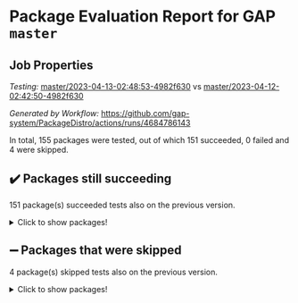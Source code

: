 # Package Evaluation Report for GAP `master`

## Job Properties

*Testing:* [master/2023-04-13-02:48:53-4982f630](https://github.com/gap-system/PackageDistro/blob/data/reports/master/2023-04-13-02:48:53-4982f630) vs [master/2023-04-12-02:42:50-4982f630](https://github.com/gap-system/PackageDistro/blob/data/reports/master/2023-04-12-02:42:50-4982f630)

*Generated by Workflow:* https://github.com/gap-system/PackageDistro/actions/runs/4684786143

In total, 155 packages were tested, out of which 151 succeeded, 0 failed and 4 were skipped.

## :heavy_check_mark: Packages still succeeding

151 package(s) succeeded tests also on the previous version.
<details><summary>Click to show packages!</summary>

- 4ti2interface 2023.02-04 [(success)](https://github.com/gap-system/PackageDistro/actions/runs/4684786143/jobs/8301480235)
- ace 5.6.2 [(success)](https://github.com/gap-system/PackageDistro/actions/runs/4684786143/jobs/8301480313)
- aclib 1.3.2 [(success)](https://github.com/gap-system/PackageDistro/actions/runs/4684786143/jobs/8301480386)
- agt 0.3.1 [(success)](https://github.com/gap-system/PackageDistro/actions/runs/4684786143/jobs/8301480470)
- alnuth 3.2.1 [(success)](https://github.com/gap-system/PackageDistro/actions/runs/4684786143/jobs/8301480547)
- anupq 3.3.0 [(success)](https://github.com/gap-system/PackageDistro/actions/runs/4684786143/jobs/8301480636)
- atlasrep 2.1.6 [(success)](https://github.com/gap-system/PackageDistro/actions/runs/4684786143/jobs/8301480716)
- autodoc 2022.10.20 [(success)](https://github.com/gap-system/PackageDistro/actions/runs/4684786143/jobs/8301480800)
- automata 1.15 [(success)](https://github.com/gap-system/PackageDistro/actions/runs/4684786143/jobs/8301480896)
- automgrp 1.3.2 [(success)](https://github.com/gap-system/PackageDistro/actions/runs/4684786143/jobs/8301481005)
- autpgrp 1.11 [(success)](https://github.com/gap-system/PackageDistro/actions/runs/4684786143/jobs/8301481103)
- cap 2023.04-01 [(success)](https://github.com/gap-system/PackageDistro/actions/runs/4684786143/jobs/8301481199)
- caratinterface 2.3.5 [(success)](https://github.com/gap-system/PackageDistro/actions/runs/4684786143/jobs/8301481286)
- cddinterface 2022.11.01 [(success)](https://github.com/gap-system/PackageDistro/actions/runs/4684786143/jobs/8301481351)
- circle 1.6.6 [(success)](https://github.com/gap-system/PackageDistro/actions/runs/4684786143/jobs/8301481439)
- classicpres 1.22 [(success)](https://github.com/gap-system/PackageDistro/actions/runs/4684786143/jobs/8301481499)
- cohomolo 1.6.11 [(success)](https://github.com/gap-system/PackageDistro/actions/runs/4684786143/jobs/8301481559)
- congruence 1.2.5 [(success)](https://github.com/gap-system/PackageDistro/actions/runs/4684786143/jobs/8301481632)
- corelg 1.56 [(success)](https://github.com/gap-system/PackageDistro/actions/runs/4684786143/jobs/8301481738)
- crime 1.6 [(success)](https://github.com/gap-system/PackageDistro/actions/runs/4684786143/jobs/8301481817)
- crisp 1.4.6 [(success)](https://github.com/gap-system/PackageDistro/actions/runs/4684786143/jobs/8301481888)
- crypting 0.10.4 [(success)](https://github.com/gap-system/PackageDistro/actions/runs/4684786143/jobs/8301481975)
- cryst 4.1.26 [(success)](https://github.com/gap-system/PackageDistro/actions/runs/4684786143/jobs/8301482059)
- crystcat 1.1.10 [(success)](https://github.com/gap-system/PackageDistro/actions/runs/4684786143/jobs/8301482182)
- ctbllib 1.3.5 [(success)](https://github.com/gap-system/PackageDistro/actions/runs/4684786143/jobs/8301482280)
- cubefree 1.19 [(success)](https://github.com/gap-system/PackageDistro/actions/runs/4684786143/jobs/8301482359)
- curlinterface 2.3.1 [(success)](https://github.com/gap-system/PackageDistro/actions/runs/4684786143/jobs/8301482444)
- cvec 2.8.1 [(success)](https://github.com/gap-system/PackageDistro/actions/runs/4684786143/jobs/8301482533)
- datastructures 0.3.0 [(success)](https://github.com/gap-system/PackageDistro/actions/runs/4684786143/jobs/8301482647)
- deepthought 1.0.6 [(success)](https://github.com/gap-system/PackageDistro/actions/runs/4684786143/jobs/8301482740)
- design 1.8 [(success)](https://github.com/gap-system/PackageDistro/actions/runs/4684786143/jobs/8301482859)
- difsets 2.3.1 [(success)](https://github.com/gap-system/PackageDistro/actions/runs/4684786143/jobs/8301482961)
- digraphs 1.6.2 [(success)](https://github.com/gap-system/PackageDistro/actions/runs/4684786143/jobs/8301483071)
- edim 1.3.7 [(success)](https://github.com/gap-system/PackageDistro/actions/runs/4684786143/jobs/8301483187)
- example 4.3.4 [(success)](https://github.com/gap-system/PackageDistro/actions/runs/4684786143/jobs/8301483292)
- examplesforhomalg 2023.02-04 [(success)](https://github.com/gap-system/PackageDistro/actions/runs/4684786143/jobs/8301483394)
- factint 1.6.3 [(success)](https://github.com/gap-system/PackageDistro/actions/runs/4684786143/jobs/8301483558)
- ferret 1.0.9 [(success)](https://github.com/gap-system/PackageDistro/actions/runs/4684786143/jobs/8301483657)
- fga 1.5.0 [(success)](https://github.com/gap-system/PackageDistro/actions/runs/4684786143/jobs/8301483764)
- fining 1.5.5 [(success)](https://github.com/gap-system/PackageDistro/actions/runs/4684786143/jobs/8301483860)
- float 1.0.3 [(success)](https://github.com/gap-system/PackageDistro/actions/runs/4684786143/jobs/8301483978)
- format 1.4.3 [(success)](https://github.com/gap-system/PackageDistro/actions/runs/4684786143/jobs/8301484087)
- forms 1.2.9 [(success)](https://github.com/gap-system/PackageDistro/actions/runs/4684786143/jobs/8301484193)
- fplsa 1.2.6 [(success)](https://github.com/gap-system/PackageDistro/actions/runs/4684786143/jobs/8301484289)
- fr 2.4.12 [(success)](https://github.com/gap-system/PackageDistro/actions/runs/4684786143/jobs/8301484374)
- francy 1.2.5 [(success)](https://github.com/gap-system/PackageDistro/actions/runs/4684786143/jobs/8301484479)
- fwtree 1.3 [(success)](https://github.com/gap-system/PackageDistro/actions/runs/4684786143/jobs/8301484573)
- gapdoc 1.6.6 [(success)](https://github.com/gap-system/PackageDistro/actions/runs/4684786143/jobs/8301484669)
- gauss 2023.02-04 [(success)](https://github.com/gap-system/PackageDistro/actions/runs/4684786143/jobs/8301484741)
- gaussforhomalg 2023.02-04 [(success)](https://github.com/gap-system/PackageDistro/actions/runs/4684786143/jobs/8301484977)
- gbnp 1.0.5 [(success)](https://github.com/gap-system/PackageDistro/actions/runs/4684786143/jobs/8301485156)
- generalizedmorphismsforcap 2023.03-01 [(success)](https://github.com/gap-system/PackageDistro/actions/runs/4684786143/jobs/8301485244)
- genss 1.6.8 [(success)](https://github.com/gap-system/PackageDistro/actions/runs/4684786143/jobs/8301485365)
- gradedmodules 2023.02-04 [(success)](https://github.com/gap-system/PackageDistro/actions/runs/4684786143/jobs/8301485465)
- gradedringforhomalg 2023.02-04 [(success)](https://github.com/gap-system/PackageDistro/actions/runs/4684786143/jobs/8301485567)
- grape 4.9.0 [(success)](https://github.com/gap-system/PackageDistro/actions/runs/4684786143/jobs/8301485679)
- groupoids 1.73 [(success)](https://github.com/gap-system/PackageDistro/actions/runs/4684786143/jobs/8301485788)
- grpconst 2.6.4 [(success)](https://github.com/gap-system/PackageDistro/actions/runs/4684786143/jobs/8301485906)
- guarana 0.96.3 [(success)](https://github.com/gap-system/PackageDistro/actions/runs/4684786143/jobs/8301486011)
- guava 3.18 [(success)](https://github.com/gap-system/PackageDistro/actions/runs/4684786143/jobs/8301486107)
- hap 1.54 [(success)](https://github.com/gap-system/PackageDistro/actions/runs/4684786143/jobs/8301486207)
- hapcryst 0.1.15 [(success)](https://github.com/gap-system/PackageDistro/actions/runs/4684786143/jobs/8301486333)
- hecke 1.5.3 [(success)](https://github.com/gap-system/PackageDistro/actions/runs/4684786143/jobs/8301486458)
- help 3.5 [(success)](https://github.com/gap-system/PackageDistro/actions/runs/4684786143/jobs/8301486571)
- homalg 2023.02-05 [(success)](https://github.com/gap-system/PackageDistro/actions/runs/4684786143/jobs/8301486672)
- homalgtocas 2023.02-04 [(success)](https://github.com/gap-system/PackageDistro/actions/runs/4684786143/jobs/8301486807)
- idrel 2.45 [(success)](https://github.com/gap-system/PackageDistro/actions/runs/4684786143/jobs/8301486913)
- images 1.3.1 [(success)](https://github.com/gap-system/PackageDistro/actions/runs/4684786143/jobs/8301487026)
- intpic 0.3.0 [(success)](https://github.com/gap-system/PackageDistro/actions/runs/4684786143/jobs/8301487130)
- io 4.8.1 [(success)](https://github.com/gap-system/PackageDistro/actions/runs/4684786143/jobs/8301487246)
- io_forhomalg 2023.02-04 [(success)](https://github.com/gap-system/PackageDistro/actions/runs/4684786143/jobs/8301487351)
- irredsol 1.4.4 [(success)](https://github.com/gap-system/PackageDistro/actions/runs/4684786143/jobs/8301487465)
- json 2.1.1 [(success)](https://github.com/gap-system/PackageDistro/actions/runs/4684786143/jobs/8301487612)
- jupyterkernel 1.5.0 [(success)](https://github.com/gap-system/PackageDistro/actions/runs/4684786143/jobs/8301487745)
- jupyterviz 1.5.6 [(success)](https://github.com/gap-system/PackageDistro/actions/runs/4684786143/jobs/8301487864)
- kan 1.35 [(success)](https://github.com/gap-system/PackageDistro/actions/runs/4684786143/jobs/8301487955)
- kbmag 1.5.11 [(success)](https://github.com/gap-system/PackageDistro/actions/runs/4684786143/jobs/8301488063)
- laguna 3.9.6 [(success)](https://github.com/gap-system/PackageDistro/actions/runs/4684786143/jobs/8301488151)
- liealgdb 2.2.1 [(success)](https://github.com/gap-system/PackageDistro/actions/runs/4684786143/jobs/8301488251)
- liepring 2.8 [(success)](https://github.com/gap-system/PackageDistro/actions/runs/4684786143/jobs/8301488368)
- liering 2.4.2 [(success)](https://github.com/gap-system/PackageDistro/actions/runs/4684786143/jobs/8301488484)
- linearalgebraforcap 2023.03-06 [(success)](https://github.com/gap-system/PackageDistro/actions/runs/4684786143/jobs/8301488588)
- localizeringforhomalg 2023.02-04 [(success)](https://github.com/gap-system/PackageDistro/actions/runs/4684786143/jobs/8301488685)
- loops 3.4.3 [(success)](https://github.com/gap-system/PackageDistro/actions/runs/4684786143/jobs/8301488800)
- lpres 1.0.3 [(success)](https://github.com/gap-system/PackageDistro/actions/runs/4684786143/jobs/8301488889)
- majoranaalgebras 1.5.1 [(success)](https://github.com/gap-system/PackageDistro/actions/runs/4684786143/jobs/8301488991)
- mapclass 1.4.6 [(success)](https://github.com/gap-system/PackageDistro/actions/runs/4684786143/jobs/8301489086)
- matgrp 0.70 [(success)](https://github.com/gap-system/PackageDistro/actions/runs/4684786143/jobs/8301489163)
- matricesforhomalg 2023.02-04 [(success)](https://github.com/gap-system/PackageDistro/actions/runs/4684786143/jobs/8301489247)
- modisom 2.5.4 [(success)](https://github.com/gap-system/PackageDistro/actions/runs/4684786143/jobs/8301489335)
- modulepresentationsforcap 2023.03-01 [(success)](https://github.com/gap-system/PackageDistro/actions/runs/4684786143/jobs/8301489433)
- modules 2023.02-04 [(success)](https://github.com/gap-system/PackageDistro/actions/runs/4684786143/jobs/8301489515)
- monoidalcategories 2023.03-04 [(success)](https://github.com/gap-system/PackageDistro/actions/runs/4684786143/jobs/8301489582)
- nconvex 2022.09-01 [(success)](https://github.com/gap-system/PackageDistro/actions/runs/4684786143/jobs/8301489655)
- nilmat 1.4.2 [(success)](https://github.com/gap-system/PackageDistro/actions/runs/4684786143/jobs/8301489722)
- nock 1.5 [(success)](https://github.com/gap-system/PackageDistro/actions/runs/4684786143/jobs/8301489810)
- normalizinterface 1.3.5 [(success)](https://github.com/gap-system/PackageDistro/actions/runs/4684786143/jobs/8301489887)
- nq 2.5.10 [(success)](https://github.com/gap-system/PackageDistro/actions/runs/4684786143/jobs/8301489967)
- numericalsgps 1.3.1 [(success)](https://github.com/gap-system/PackageDistro/actions/runs/4684786143/jobs/8301490041)
- openmath 11.5.3 [(success)](https://github.com/gap-system/PackageDistro/actions/runs/4684786143/jobs/8301490119)
- orb 4.9.0 [(success)](https://github.com/gap-system/PackageDistro/actions/runs/4684786143/jobs/8301490209)
- packagemanager 1.4.1 [(success)](https://github.com/gap-system/PackageDistro/actions/runs/4684786143/jobs/8301490291)
- patternclass 2.4.3 [(success)](https://github.com/gap-system/PackageDistro/actions/runs/4684786143/jobs/8301490371)
- permut 2.0.4 [(success)](https://github.com/gap-system/PackageDistro/actions/runs/4684786143/jobs/8301490487)
- polenta 1.3.10 [(success)](https://github.com/gap-system/PackageDistro/actions/runs/4684786143/jobs/8301490573)
- polymaking 0.8.6 [(success)](https://github.com/gap-system/PackageDistro/actions/runs/4684786143/jobs/8301490686)
- primgrp 3.4.4 [(success)](https://github.com/gap-system/PackageDistro/actions/runs/4684786143/jobs/8301490904)
- profiling 2.5.2 [(success)](https://github.com/gap-system/PackageDistro/actions/runs/4684786143/jobs/8301491002)
- qpa 1.34 [(success)](https://github.com/gap-system/PackageDistro/actions/runs/4684786143/jobs/8301491101)
- quagroup 1.8.3 [(success)](https://github.com/gap-system/PackageDistro/actions/runs/4684786143/jobs/8301491195)
- radiroot 2.9 [(success)](https://github.com/gap-system/PackageDistro/actions/runs/4684786143/jobs/8301491296)
- rcwa 4.7.1 [(success)](https://github.com/gap-system/PackageDistro/actions/runs/4684786143/jobs/8301491385)
- rds 1.8 [(success)](https://github.com/gap-system/PackageDistro/actions/runs/4684786143/jobs/8301491471)
- recog 1.4.2 [(success)](https://github.com/gap-system/PackageDistro/actions/runs/4684786143/jobs/8301491565)
- repndecomp 1.3.0 [(success)](https://github.com/gap-system/PackageDistro/actions/runs/4684786143/jobs/8301491662)
- repsn 3.1.1 [(success)](https://github.com/gap-system/PackageDistro/actions/runs/4684786143/jobs/8301491768)
- resclasses 4.7.3 [(success)](https://github.com/gap-system/PackageDistro/actions/runs/4684786143/jobs/8301491856)
- ringsforhomalg 2023.02-05 [(success)](https://github.com/gap-system/PackageDistro/actions/runs/4684786143/jobs/8301491946)
- sco 2023.02-04 [(success)](https://github.com/gap-system/PackageDistro/actions/runs/4684786143/jobs/8301492039)
- scscp 2.4.1 [(success)](https://github.com/gap-system/PackageDistro/actions/runs/4684786143/jobs/8301492130)
- semigroups 5.2.1 [(success)](https://github.com/gap-system/PackageDistro/actions/runs/4684786143/jobs/8301492229)
- sglppow 2.3 [(success)](https://github.com/gap-system/PackageDistro/actions/runs/4684786143/jobs/8301492332)
- sgpviz 0.999.5 [(success)](https://github.com/gap-system/PackageDistro/actions/runs/4684786143/jobs/8301492434)
- simpcomp 2.1.14 [(success)](https://github.com/gap-system/PackageDistro/actions/runs/4684786143/jobs/8301492532)
- singular 2023.02.09 [(success)](https://github.com/gap-system/PackageDistro/actions/runs/4684786143/jobs/8301492622)
- sl2reps 1.1 [(success)](https://github.com/gap-system/PackageDistro/actions/runs/4684786143/jobs/8301492741)
- sla 1.5.3 [(success)](https://github.com/gap-system/PackageDistro/actions/runs/4684786143/jobs/8301492825)
- smallgrp 1.5.2 [(success)](https://github.com/gap-system/PackageDistro/actions/runs/4684786143/jobs/8301492911)
- smallsemi 0.6.13 [(success)](https://github.com/gap-system/PackageDistro/actions/runs/4684786143/jobs/8301493004)
- sonata 2.9.6 [(success)](https://github.com/gap-system/PackageDistro/actions/runs/4684786143/jobs/8301493088)
- sophus 1.27 [(success)](https://github.com/gap-system/PackageDistro/actions/runs/4684786143/jobs/8301493232)
- spinsym 1.5.2 [(success)](https://github.com/gap-system/PackageDistro/actions/runs/4684786143/jobs/8301493324)
- standardff 0.9.4 [(success)](https://github.com/gap-system/PackageDistro/actions/runs/4684786143/jobs/8301493417)
- symbcompcc 1.3.2 [(success)](https://github.com/gap-system/PackageDistro/actions/runs/4684786143/jobs/8301493556)
- thelma 1.3 [(success)](https://github.com/gap-system/PackageDistro/actions/runs/4684786143/jobs/8301493668)
- tomlib 1.2.9 [(success)](https://github.com/gap-system/PackageDistro/actions/runs/4684786143/jobs/8301493761)
- toolsforhomalg 2023.03-01 [(success)](https://github.com/gap-system/PackageDistro/actions/runs/4684786143/jobs/8301493859)
- toric 1.9.5 [(success)](https://github.com/gap-system/PackageDistro/actions/runs/4684786143/jobs/8301493959)
- toricvarieties 2022.07.13 [(success)](https://github.com/gap-system/PackageDistro/actions/runs/4684786143/jobs/8301494074)
- transgrp 3.6.4 [(success)](https://github.com/gap-system/PackageDistro/actions/runs/4684786143/jobs/8301494187)
- ugaly 4.0.3 [(success)](https://github.com/gap-system/PackageDistro/actions/runs/4684786143/jobs/8301494293)
- unipot 1.5 [(success)](https://github.com/gap-system/PackageDistro/actions/runs/4684786143/jobs/8301494388)
- unitlib 4.2.0 [(success)](https://github.com/gap-system/PackageDistro/actions/runs/4684786143/jobs/8301494495)
- utils 0.82 [(success)](https://github.com/gap-system/PackageDistro/actions/runs/4684786143/jobs/8301494598)
- uuid 0.7 [(success)](https://github.com/gap-system/PackageDistro/actions/runs/4684786143/jobs/8301494701)
- walrus 0.9991 [(success)](https://github.com/gap-system/PackageDistro/actions/runs/4684786143/jobs/8301494804)
- wedderga 4.10.3 [(success)](https://github.com/gap-system/PackageDistro/actions/runs/4684786143/jobs/8301494923)
- xmod 2.91 [(success)](https://github.com/gap-system/PackageDistro/actions/runs/4684786143/jobs/8301495039)
- xmodalg 1.23 [(success)](https://github.com/gap-system/PackageDistro/actions/runs/4684786143/jobs/8301495132)
- yangbaxter 0.10.3 [(success)](https://github.com/gap-system/PackageDistro/actions/runs/4684786143/jobs/8301495214)
- zeromqinterface 0.14 [(success)](https://github.com/gap-system/PackageDistro/actions/runs/4684786143/jobs/8301495313)
</details>

## :heavy_minus_sign: Packages that were skipped

4 package(s) skipped tests also on the previous version.
<details><summary>Click to show packages!</summary>

- browse 1.8.21 [(skipped)](https://github.com/gap-system/PackageDistro/actions/runs/4684786143/jobs/8301263715)
- itc 1.5.1 [(skipped)](https://github.com/gap-system/PackageDistro/actions/runs/4684786143/jobs/8301263715)
- polycyclic 2.16 [(skipped)](https://github.com/gap-system/PackageDistro/actions/runs/4684786143/jobs/8301263715)
- xgap 4.31 [(skipped)](https://github.com/gap-system/PackageDistro/actions/runs/4684786143/jobs/8301263715)
</details>

